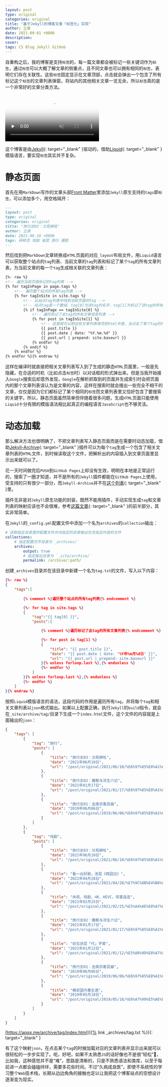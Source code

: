 ```yaml
---
layout: post
type: original
categories: original
title: "基于Jekyll的博客文章「标签化」实现"
author: 立泉
date: 2021-09-01 +0800
description: 
cover: 
tags: CS Blog Jekyll GitHub
---
```


自重构之后，我的博客是支持`标签`的，每一篇文章都会被标记一些关键词作为`标签`，通过`标签`可以大概了解文章的侧重点，且不同文章也可以拥有相同的`标签`，表明它们存在关联性。这些`标签`固定显示在文章顶部，点击就会弹出一个包含了所有标记这个`标签`的文章列表弹窗，将站内的其他相关文章一览无余，所以`标签`真的是一个非常好的文章分类方法。

<video playsinline controls muted preload="none" poster="https://apqx.oss-cn-hangzhou.aliyuncs.com/blog/20210901/tags_h264_thumb.jpg">
    <!-- chrome不支持h265 -->
    <source src="https://apqx.oss-cn-hangzhou.aliyuncs.com/blog/20210901/tags_h264.mp4" type="video/mp4">
</video>

这个博客是由[Jekyll](https://jekyllrb.com){: target="_blank" }驱动的，借助[Liquid](https://shopify.github.io/liquid/){: target="_blank" }模版语言，要实现`标签`其实并不复杂。

# 静态页面

首先在用`MarkDown`写作的文章头部[Front Matter](https://jekyllrb.com/docs/front-matter/)里添加`Jekyll`原生支持的`tags`即`标签`，可以添加多个，用空格隔开：

```markdown
---
layout: post
type: original
categories: original
title: "旅行志03：兰苑狮吼"
author: 立泉
date: 2021-06-10 +0800
tags: 碎碎念 戏剧 省昆 旅行 摄影
---
```

然后找到把`MarkDown`文章转换成`HTML`页面的对应`_layout`布局文件，用`Liquid`语言可以获取整个站点的`tag`列表、当前文章的`tag`列表和标记了某个`tag`的所有文章列表，为当前文章的每一个`tag`生成相关联的文章列表：

```html
{%- raw %}
<!-- 遍历当前页面标记的tag列表 -->
{% for tagInPage in page.tags %}
    <!-- 遍历整个站点的所有tag列表 -->
    {% for tagInSite in site.tags %}
        <!-- 从站点tag列表中找到当前页面的tag -->
        <!-- 站点tag是一个数组，tag[0]为该tag的名字，tag[1]为标记了该tag的所有文章信息列表 -->
        {% if tagInPage == tagInSite[0] %}
            <!-- 遍历标记了此tag的所有文章信息列表 -->
            {% for post in tagInSite[1] %}
                <!-- 这里就可以把这些文章列表填充到html中里，当点击了某个tag的时候以合适的方式显示出来，我用的是弹窗 -->
                {{ post.title }}
                {{ post.date | date: "%Y.%m.%d" }}
                {{ post.url | prepend: site.baseurl }}
            {% endfor %}
        {% endif %}
    {% endfor %}
{% endfor %}{% endraw %}
```

这样在编译时就直接把相关文章列表写入到了生成的静态`HTML`页面里，一般是先隐藏，在合适的时机（比如点击`标签`时）以对话框的形式弹出来。但是当我开始接入`Google`搜索后却意外发现，`Google`在解析抓取到的页面并生成索引时会把页面内的那个文章列表误认为是文章的内容，这样在搜索时就会搜出一些完全不相干的文章，仅仅是因为它们都标记了某个相同的`标签`而文章列表里又恰好包含了要搜索的关键字。所以，静态页面虽然简单但伴随着很多问题，生成`HTML`页面只能使用`Liquid`十分有限的模版语法相比起真正的编程语言`JavaScript`也不够灵活。

# 动态加载

那么解决方法也很明确了，不把文章列表写入静态页面而是在需要时动态加载，借助[Jekyll-Archive](https://github.com/jekyll/jekyll-archives){: target="_blank" }插件可以为每个`tag`生成一个包含了相关文章列表的`HTML`文件，到时候读取这个文件，把解析出的内容插入到文章页面里显示出来就可以了。

花一天时间做完后`PUSH`到`GitHub Pages`上却没有生效，明明在本地是正常运行的，搜索了一圈才知道，并不是所有的`Jekyll`插件都能在`GitHub Pages`上使用，受支持的只有很少一部分，而`Jekyll-Archive`并不在[这个列表](https://pages.github.com/versions/){: target="_blank" }里。

插件无非是对`Jekyll`原生功能的封装，既然不能用插件，手动实现生成`tag`和文章列表的映射应该也不会很难，参考[这篇文章](https://aneejian.com/automated-jekyll-archives-github-pages/){: target="_blank" }的前半部分，其实非常简单。

在`Jekyll`的`_config.yml`配置文件中添加一个名为`archives`的`collection`输出：

```yml
# 读取指定目录里的配置文件并向指定的目录输出包含指定内容的文件
collections:
    # 指定配置文件目录为`_archives/`
    archives:
        output: true
        # 指定输出目录为 `_site/archive/`
        permalink: /archive/:path/
```

创建`_archives`目录并在该目录中新建一个名为`tag.txt`的文件，写入以下内容：

```json
{%- raw %}
{
    "tags":[
        
        {% comment %}遍历整个站点的所有tag列表{% endcomment %}

        {%- for tag in site.tags %}
        {
            "tag":"{{ tag[0] }}",
            "posts":[

                {% comment %}遍历标记了此tag的所有文章列表{% endcomment %}

                {%- for post in tag[1] %}
                {
                    "title": "{{ post.title }}",
                    "date": "{{ post.date | date: "%Y年%m月%d日" }}",
                    "url": "{{ post.url | prepend: site.baseurl }}"
                }{% unless forloop.last %},{% endunless %}
                {%- endfor %}
            ]
        }{% unless forloop.last %},{% endunless %}
        {%- endfor %}
    ]
}{% endraw %}
```

按照`Liquid`模版语言的语法，这段代码的作用是遍历所有`tag`，并将每个`tag`和相关文章列表以`json`格式输出。如果以上配置正确，执行`Jekyll`的`build`指令，就会在`_site/archive/tag/`目录下生成一个`index.html`文件，这个文件的内容就是上面输出的`json`：

```json
{
    "tags": [
        {
            "tag": "旅行",
            "posts": [
                {
                    "title": "旅行志03：兰苑狮吼",
                    "date": "2021年06月10日",
                    "url": "/post/original/2021/06/10/%E6%97%85%E8%A1%8C%E5%BF%9703-%E5%85%B0%E8%8B%91%E7%8B%AE%E5%90%BC.html"
                },
                {
                    "title": "旅行志02：魔都与浮生六记",
                    "date": "2021年01月17日",
                    "url": "/post/original/2021/01/17/%E6%97%85%E8%A1%8C%E5%BF%9702-%E9%AD%94%E9%83%BD%E4%B8%8E%E6%B5%AE%E7%94%9F%E5%85%AD%E8%AE%B0.html"
                },
                {
                    "title": "旅行志01：去南京看昆曲",
                    "date": "2019年06月06日",
                    "url": "/post/original/2019/06/06/%E6%97%85%E8%A1%8C%E5%BF%9701-%E5%8E%BB%E5%8D%97%E4%BA%AC%E7%9C%8B%E6%98%86%E6%9B%B2.html"
                }
            ]
        },
        {
            "tag": "戏剧",
            "posts": [
                {
                    "title": "旅行志03：兰苑狮吼",
                    "date": "2021年06月10日",
                    "url": "/post/original/2021/06/10/%E6%97%85%E8%A1%8C%E5%BF%9703-%E5%85%B0%E8%8B%91%E7%8B%AE%E5%90%BC.html"
                },
                {
                    "title": "看一出好剧，浙昆《西园记》",
                    "date": "2021年04月28日",
                    "url": "/post/original/2021/04/28/%E7%9C%8B%E4%B8%80%E5%87%BA%E5%A5%BD%E5%89%A7-%E6%B5%99%E6%98%86-%E8%A5%BF%E5%9B%AD%E8%AE%B0.html"
                },
                {
                    "title": "央视、戏剧、4K、HEVC，惊喜连连",
                    "date": "2021年02月25日",
                    "url": "/post/original/2021/02/25/%E5%A4%AE%E8%A7%86-%E6%88%8F%E5%89%A7-4K-HEVC-%E6%83%8A%E5%96%9C%E8%BF%9E%E8%BF%9E.html"
                },
                {
                    "title": "旅行志02：魔都与浮生六记",
                    "date": "2021年01月17日",
                    "url": "/post/original/2021/01/17/%E6%97%85%E8%A1%8C%E5%BF%9702-%E9%AD%94%E9%83%BD%E4%B8%8E%E6%B5%AE%E7%94%9F%E5%85%AD%E8%AE%B0.html"
                },
                {
                    "title": "初见浙昆「代」字辈",
                    "date": "2021年01月12日",
                    "url": "/post/original/2021/01/12/%E5%88%9D%E8%A7%81%E6%B5%99%E6%98%86-%E4%BB%A3-%E5%AD%97%E8%BE%88.html"
                },
                {
                    "title": "旅行志01：去南京看昆曲",
                    "date": "2019年06月06日",
                    "url": "/post/original/2019/06/06/%E6%97%85%E8%A1%8C%E5%BF%9701-%E5%8E%BB%E5%8D%97%E4%BA%AC%E7%9C%8B%E6%98%86%E6%9B%B2.html"
                },
                {
                    "title": "槐安国内春生酒",
                    "date": "2019年05月18日",
                    "url": "/post/original/2019/05/18/%E6%A7%90%E5%AE%89%E5%9B%BD%E5%86%85%E6%98%A5%E7%94%9F%E9%85%92.html"
                }
            ]
        }
    ]
}
```

[https://apqx.me/archive/tag/index.html]({% link _archives/tag.txt %}){: target="_blank" }

有了这个映射`json`，在点击某个`tag`的时候加载对应的文章列表并显示出来就可以很轻松的一步步实现了。呃，好吧，如果不太熟悉`JS`的话好像也不是很“轻松”🤔，比如我，这种感觉并不是“难”，思路是清晰的，只是不熟悉语法和类库，以至于每前进一点都会磕磕绊绊，需要多花些时间。不过“久病成良医”，即使不系统性的学习整个`Web`技术栈，长期从边边角角的接触也足以让我把这个博客站点的空想设计逐渐变为现实。